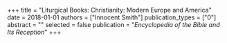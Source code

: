 +++
title = "Liturgical Books: Christianity: Modern Europe and America"
date = 2018-01-01
authors = ["Innocent Smith"]
publication_types = ["0"]
abstract = ""
selected = false
publication = "*Encyclopedia of the Bible and Its Reception*"
+++

